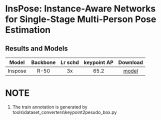 # InsPose: Instance-Aware Networks for Single-Stage Multi-Person Pose Estimation

## Results and Models

|  Model  | Backbone | Lr schd | keypoint AP | Download |
|:-------:|:--------:|:-------:|:-----------:|:--------:|
| Inspose |  R-50    |  3x     |    65.2     | [model](https://drive.google.com/file/d/1JC0NeNwVWMoEuuGBdlsj-ggRWTMOc2UF/view?usp=sharing) |

# NOTE

1. The train annotation is generated by tools\dataset_converters\keypoint2pesudo_box.py

